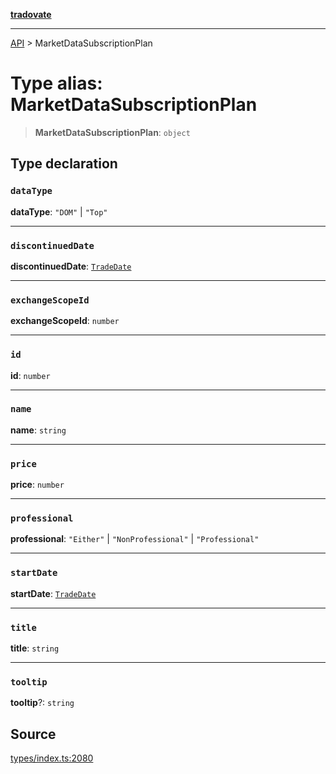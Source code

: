 [**tradovate**](../README.md)

***

[API](../API.md) > MarketDataSubscriptionPlan

# Type alias: MarketDataSubscriptionPlan

> **MarketDataSubscriptionPlan**: `object`

## Type declaration

### `dataType`

**dataType**: `"DOM"` \| `"Top"`

***

### `discontinuedDate`

**discontinuedDate**: [`TradeDate`](type-alias.TradeDate.md)

***

### `exchangeScopeId`

**exchangeScopeId**: `number`

***

### `id`

**id**: `number`

***

### `name`

**name**: `string`

***

### `price`

**price**: `number`

***

### `professional`

**professional**: `"Either"` \| `"NonProfessional"` \| `"Professional"`

***

### `startDate`

**startDate**: [`TradeDate`](type-alias.TradeDate.md)

***

### `title`

**title**: `string`

***

### `tooltip`

**tooltip**?: `string`

## Source

[types/index.ts:2080](https://github.com/cgilly2fast/tradovate-typescript/blob/b1caea5/src/types/index.ts#L2080)
